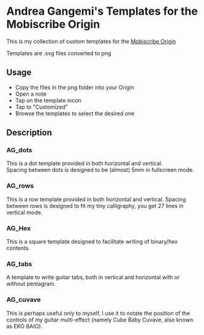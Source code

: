 # Andrea Gangemi's Templates for the Mobiscribe Origin

This is my collection of custom templates for the [Mobiscribe Origin](https://mobiscribe.com)  

Templates are .svg files converted to png

## Usage

- Copy the files in the png folder into your Origin
- Open a note
- Tap on the template incon
- Tap to "Customized"
- Browse the templates to select the desired one

## Description

### AG_dots

This is a dot template provided in both horizontal and vertical.  
Spacing between dots is designed to be (almost) 5mm in fullscreen mode.  

### AG_rows

This is a row template provided in both horizontal and vertical.
Spacing between rows is designed to fit my tiny calligraphy, you get 27 lines in vertical mode.  


### AG_Hex

This is a square template designed to facilitate writing of binary/hex contents.  

### AG_tabs

A template to write guitar tabs, both in vertical and horizontal with or without pentagram.  

### AG_cuvave

This is perhaps useful only to myself, I use it to notate the position of the controls of my guitar multi-effect (namely Cube Baby Cuvave, also known as EKO BAIO).  


